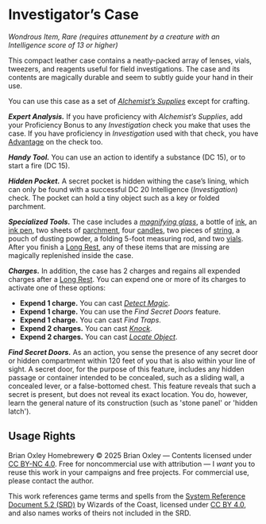 # Investigator&rsquo;s Case

_Wondrous Item, Rare (requires attunement by a creature with an Intelligence score of 13 or higher)_

This compact leather case contains a neatly-packed array of lenses, vials, tweezers, and reagents useful for field investigations. The case and its contents are magically durable and seem to subtly guide your hand in their use.

You can use this case as a set of _[Alchemist&rsquo;s Supplies](https://www.dndbeyond.com/sources/dnd/br-2024/equipment#AlchemistsSupplies50GP)_ except for crafting.

_**Expert Analysis.**_ If you have proficiency with _Alchemist&rsquo;s Supplies_, add your Proficiency Bonus to any _Investigation_ check you make that uses the case. If you have proficiency in _Investigation_ used with that check, you have [Advantage](https://www.dndbeyond.com/sources/dnd/br-2024/rules-glossary#Advantage) on the check too.

_**Handy Tool.**_ You can use an action to identify a substance (DC 15), or to start a fire (DC 15).

_**Hidden Pocket.**_ A secret pocket is hidden withing the case&rsquo;s lining, which can only be found with a successful DC 20 Intelligence (_Investigation_) check. The pocket can hold a tiny object such as a key or folded parchment.

_**Specialized Tools.**_ The case includes a _[magnifying glass](https://www.dndbeyond.com/sources/dnd/br-2024/equipment#MagnifyingGlass100GP)_, a bottle of [ink](https://www.dndbeyond.com/sources/dnd/br-2024/equipment#Candle1CP), an [ink pen](https://www.dndbeyond.com/sources/dnd/br-2024/equipment#InkPen2CP), two sheets of [parchment](https://www.dndbeyond.com/sources/dnd/br-2024/equipment#Parchment1SP), four [candles](https://www.dndbeyond.com/sources/dnd/br-2024/equipment#Candle1CP), two pieces of [string](https://www.dndbeyond.com/sources/dnd/br-2024/equipment#String1SP), a pouch of dusting powder, a folding 5-foot measuring rod, and two [vials](https://www.dndbeyond.com/sources/dnd/br-2024/equipment#Vial1GP). After you finish a [Long Rest](https://www.dndbeyond.com/sources/dnd/br-2024/rules-glossary#LongRest), any of these items that are missing are magically replenished inside the case.

_**Charges.**_ In addition, the case has 2 charges and regains all expended charges after a [Long Rest](https://www.dndbeyond.com/sources/dnd/br-2024/rules-glossary#LongRest). You can expend one or more of its charges to activate one of these options:

- **Expend 1 charge.** You can cast _[Detect Magic](https://www.dndbeyond.com/sources/dnd/br-2024/spell-descriptions#DetectMagic)_.
- **Expend 1 charge.** You can use the _Find Secret Doors_ feature.
- **Expend 1 charge.** You can cast _Find Traps_.
- **Expend 2 charges.** You can cast _[Knock](https://www.dndbeyond.com/sources/dnd/br-2024/spell-descriptions#Knock)_.
- **Expend 2 charges.** You can cast _[Locate Object](https://www.dndbeyond.com/sources/dnd/br-2024/spell-descriptions#LocateObject)_.

_**Find Secret Doors.**_ As an action, you sense the presence of any secret door or hidden compartment within 120 feet of you that is also within your line of sight. A secret door, for the purpose of this feature, includes any hidden passage or container intended to be concealed, such as a sliding wall, a concealed lever, or a false-bottomed chest. This feature reveals that such a secret is present, but does not reveal its exact location. You do, however, learn the general nature of its construction (such as 'stone panel' or 'hidden latch').

## Usage Rights

Brian Oxley Homebrewery &copy; 2025 Brian Oxley &mdash; Contents licensed under [CC BY-NC 4.0](https://creativecommons.org/licenses/by-nc/4.0/). Free for noncommercial use with attribution &mdash; I _want_ you to reuse this work in your campaigns and free projects. For commercial use, please contact the author.

This work references game terms and spells from the [System Reference Document 5.2 (SRD)](https://dnd.wizards.com/resources/systems-reference-document) by Wizards of the Coast, licensed under [CC BY 4.0](https://creativecommons.org/licenses/by/4.0/), and also names works of theirs not included in the SRD.

